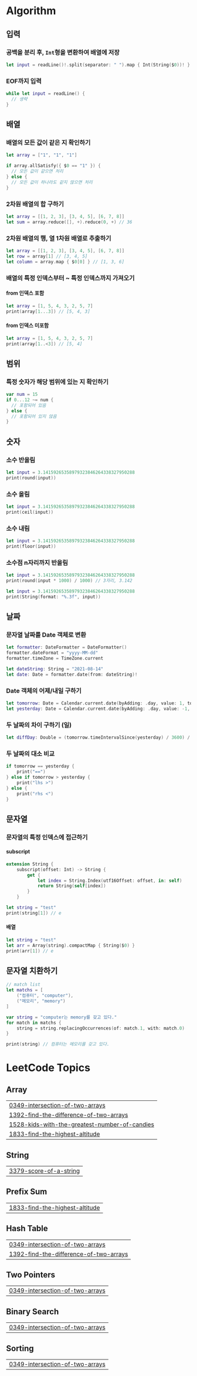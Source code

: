 # Algorithm

## 입력

### 공백을 분리 후, `Int`형을 변환하여 배열에 저장
```swift
let input = readLine()!.split(separator: " ").map { Int(String($0))! }
```

### EOF까지 입력
```swift
while let input = readLine() {
  // 생략
}
```

## 배열

### 배열의 모든 값이 같은 지 확인하기
```swift
let array = ["1", "1", "1"]

if array.allSatisfy({ $0 == "1" }) {
  // 모든 값이 같으면 처리
} else {
  // 모든 값이 하나라도 같지 않으면 처리
}
```

### 2차원 배열의 합 구하기
```swift
let array = [[1, 2, 3], [3, 4, 5], [6, 7, 8]]
let sum = array.reduce([], +).reduce(0, +) // 36
```

### 2차원 배열의 행, 열 1차원 배열로 추출하기
```swift
let array = [[1, 2, 3], [3, 4, 5], [6, 7, 8]]
let row = array[1] // [3, 4, 5]
let column = array.map { $0[0] } // [1, 3, 6]
```

### 배열의 특정 인덱스부터 ~ 특정 인덱스까지 가져오기

#### from 인덱스 포함
```swift
let array = [1, 5, 4, 3, 2, 5, 7]
print(array[1...3]) // [5, 4, 3]
```

#### from 인덱스 미포함
```swift
let array = [1, 5, 4, 3, 2, 5, 7]
print(array[1..<3]) // [5, 4]
```

## 범위

### 특정 숫자가 해당 범위에 있는 지 확인하기
```swift
var num = 15
if 0...12 ~= num {
  // 포함되어 있음
} else {
  // 포함되어 있지 않음
}
```

## 숫자

### 소수 반올림

```swift
let input = 3.14159265358979323846264338327950288
print(round(input))
```

### 소수 올림

```swift
let input = 3.14159265358979323846264338327950288
print(ceil(input))
```

### 소수 내림

```swift
let input = 3.14159265358979323846264338327950288
print(floor(input))
```

### 소수점 n자리까지 반올림

```swift
let input = 3.14159265358979323846264338327950288
print(round(input * 1000) / 1000) // 3자리, 3.142
```

```swift
let input = 3.14159265358979323846264338327950288
print(String(format: "%.3f", input))
```

## 날짜

### 문자열 날짜를 Date 객체로 변환

```swift
let formatter: DateFormatter = DateFormatter()
formatter.dateFormat = "yyyy-MM-dd"
formatter.timeZone = TimeZone.current

let dateString: String = "2021-08-14"
let date: Date = formatter.date(from: dateString)!
```

### Date 객체의 어제/내일 구하기

```swift
let tomorrow: Date = Calendar.current.date(byAdding: .day, value: 1, to: date)!
let yesterday: Date = Calendar.current.date(byAdding: .day, value: -1, to: date)!
```

### 두 날짜의 차이 구하기 (일)

```swift
let diffDay: Double = (tomorrow.timeIntervalSince(yesterday) / 3600) / 24
```

### 두 날짜의 대소 비교

```swift
if tomorrow == yesterday {
    print("==")
} else if tomorrow > yesterday {
    print("lhs >")
} else {
    print("rhs <")
}
```

## 문자열

### 문자열의 특정 인덱스에 접근하기

#### subscript
```swift
extension String {
    subscript(offset: Int) -> String {
        get {
            let index = String.Index(utf16Offset: offset, in: self)
            return String(self[index])
        }
    }
```

```swift
let string = "test"
print(string[1]) // e
```

#### 배열
```swift
let string = "test"
let arr = Array(string).compactMap { String($0) }
print(arr[1]) // e
```

## 문자열 치환하기

```swift
// match list
let matchs = [
    ("컴퓨터", "computer"),
    ("메모리", "memory")
]

var string = "computer는 memory를 갖고 있다."
for match in matchs {
    string = string.replacingOccurrences(of: match.1, with: match.0)
}

print(string) // 컴퓨터는 메모리를 갖고 있다.
```
<!---LeetCode Topics Start-->
# LeetCode Topics
## Array
|  |
| ------- |
| [0349-intersection-of-two-arrays](https://github.com/jwonyLee/Algorithm/tree/master/0349-intersection-of-two-arrays) |
| [1392-find-the-difference-of-two-arrays](https://github.com/jwonyLee/Algorithm/tree/master/1392-find-the-difference-of-two-arrays) |
| [1528-kids-with-the-greatest-number-of-candies](https://github.com/jwonyLee/Algorithm/tree/master/1528-kids-with-the-greatest-number-of-candies) |
| [1833-find-the-highest-altitude](https://github.com/jwonyLee/Algorithm/tree/master/1833-find-the-highest-altitude) |
## String
|  |
| ------- |
| [3379-score-of-a-string](https://github.com/jwonyLee/Algorithm/tree/master/3379-score-of-a-string) |
## Prefix Sum
|  |
| ------- |
| [1833-find-the-highest-altitude](https://github.com/jwonyLee/Algorithm/tree/master/1833-find-the-highest-altitude) |
## Hash Table
|  |
| ------- |
| [0349-intersection-of-two-arrays](https://github.com/jwonyLee/Algorithm/tree/master/0349-intersection-of-two-arrays) |
| [1392-find-the-difference-of-two-arrays](https://github.com/jwonyLee/Algorithm/tree/master/1392-find-the-difference-of-two-arrays) |
## Two Pointers
|  |
| ------- |
| [0349-intersection-of-two-arrays](https://github.com/jwonyLee/Algorithm/tree/master/0349-intersection-of-two-arrays) |
## Binary Search
|  |
| ------- |
| [0349-intersection-of-two-arrays](https://github.com/jwonyLee/Algorithm/tree/master/0349-intersection-of-two-arrays) |
## Sorting
|  |
| ------- |
| [0349-intersection-of-two-arrays](https://github.com/jwonyLee/Algorithm/tree/master/0349-intersection-of-two-arrays) |
<!---LeetCode Topics End-->